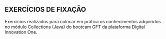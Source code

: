 EXERCÍCIOS DE FIXAÇÃO
--------------------------------------------------
Exercícios realizados para colocar em prática os conhecimentos adquiridos no módulo Collections (Java) do bootcam GFT da plataforma Digital Innovation One.
